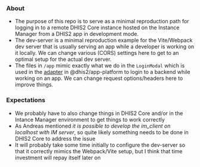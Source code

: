 ### About

- The purpose of this repo is to serve as a minimal reproduction path for logging in to a remote DHIS2 Core instance hosted on the Instance Manager from a DHIS2 app in development mode.
- The dev-server is a minimal reproduction example for the Vite/Webpack dev server that is usually serving an app while a developer is working on it locally. We can change various (CORS) settings here to get to an optimal setup for the actual dev server.
- The files in `/app` mimic exactly what we do in the `LoginModal` which is used in the [adapter](https://github.com/dhis2/app-platform/blob/master/adapter/src/components/LoginModal.js) in @dhis2/app-platform to login to a backend while working on an app. We can change request options/headers here to improve things.

### Expectations

- We probably have to also change things in DHIS2 Core and/or in the Intance Manager environment to get things to work correctly
- As Andreas mentioned _it is possible to develop the im_client on localhost with IM server_, so quite likely something needs to be done in DHIS2 Core to address the issue
- It will probably take some time initially to configure the dev-server so that it correctly mimics the Webpack/Vite setup, but I think that time investment will repay itself later on

